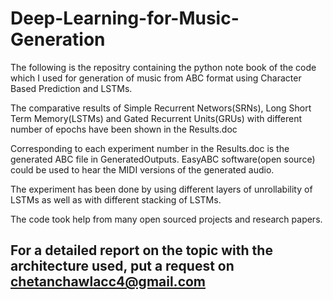 # Deep-Learning-for-Music-Generation
The following is the repositry containing the python note book of the code which I used for generation of music from ABC format using Character Based Prediction and LSTMs.

The comparative results of Simple Recurrent Networs(SRNs), Long Short Term Memory(LSTMs) and Gated Recurrent Units(GRUs) with different number of epochs have been shown in the Results.doc

Corresponding to each experiment number in the Results.doc is the generated ABC file in GeneratedOutputs. EasyABC software(open source) could be used to hear the MIDI versions of the generated audio. 

The experiment has been done by using different layers of unrollability of LSTMs as well as with different stacking of LSTMs.

The code took help from many open sourced projects and research papers. 

## For a detailed report on the topic with the architecture used, put a request on chetanchawlacc4@gmail.com
